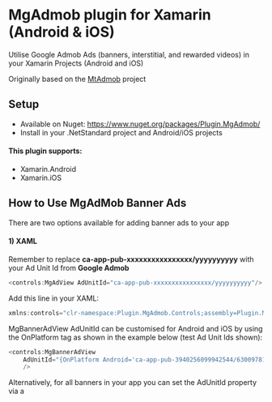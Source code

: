 # MgAdmob plugin for Xamarin (Android & iOS)

Utilise Google Admob Ads (banners, interstitial, and rewarded videos) in your Xamarin Projects (Android and iOS)

Originally based on the [MtAdmob](https://github.com/marcojak/MTAdmob) project

## Setup
* Available on Nuget: https://www.nuget.org/packages/Plugin.MgAdmob/
* Install in your .NetStandard project and Android/iOS projects

#### This plugin supports:
* Xamarin.Android
* Xamarin.iOS

## How to Use MgAdMob Banner Ads

There are two options available for adding banner ads to your app

#### 1) XAML

Remember to replace **ca-app-pub-xxxxxxxxxxxxxxxx/yyyyyyyyyy** with your Ad Unit Id from **Google Admob**

```csharp
<controls:MgAdView AdUnitId="ca-app-pub-xxxxxxxxxxxxxxxx/yyyyyyyyyy"/>
```

Add this line in your XAML:
```csharp
xmlns:controls="clr-namespace:Plugin.MgAdmob.Controls;assembly=Plugin.MgAdmob"
```

MgBannerAdView AdUnitId can be customised for Android and iOS by using the OnPlatform tag as shown in the example below (test Ad Unit Ids shown):
```csharp
<controls:MgBannerAdView 	
	AdUnitId="{OnPlatform Android='ca-app-pub-3940256099942544/6300978111', iOS='ca-app-pub-3940256099942544/2934735716'}"
	/>
```

Alternatively, for all banners in your app you can set the AdUnitId property via a <Style> entry in App.xaml (similar to HeightRequest as explained below)

### Styling the MgBannerAdView control in App.xaml

**NB: Banner ads are somewhat particular about their sizing. If banners ads are not displaying, try defaulting the HeightRequest by adding the following style you your App.xaml:**

```csharp
<Style TargetType="MgBannerAdView">
    <Setter Property="HeightRequest">
        <Setter.Value>
            <x:OnIdiom Phone="60" Tablet="90"/>
        </Setter.Value>
    </Setter>
</Style>
```

#### 2) Code
```csharp
MgBannerAdView ads = new MgBannerAdView();
```

## How to Use MgAdMob Full Screen Ads
	
### Interstitial ads

To load an Interstitial Ad, use the following (replacing xx-xxx-xxx-xxxxxxxxxxxxxxxxx/xxxxxxxxxx with your Ad Unit Id from Google Admob):
```csharp
CrossMgAdmob.Current.LoadInterstitial("xx-xxx-xxx-xxxxxxxxxxxxxxxxx/xxxxxxxxxx");
```

Once loaded, an Interstitial Ad can be displayed as shown below:
```csharp
CrossMgAdmob.Current.ShowInterstitial();
```

**NB: Intersitial Ads may take some time to load: to avoid UX delays, load the ad early in the program flow and then show the ad at the appropriate time later**

### Rewarded video ads

To load a Reqard Video Ad, use the following (replacing xx-xxx-xxx-xxxxxxxxxxxxxxxxx/xxxxxxxxxx with your Ad Unit Id from Google Admob):
```csharp
CrossMgAdmob.Current.LoadRewardedVideo("xx-xxx-xxx-xxxxxxxxxxxxxxxxx/xxxxxxxxxx");
```

Once loaded, a Rewarded Video Ad can be displayed as shown below:
```csharp
CrossMgAdmob.Current.ShowRewardedVideo();
```

**NB: Reward Video Ads may take some time to load: to avoid UX delays, load the ad early in the program flow and then show the ad at the appropriate time later**

## Ad Unit Ids

When testing, use the following Ad Unit Ids, provided by Google. When releasing to production, replace the test Ad Unit Ids with your own Ids from **Google AdMob**:

#### Banner Ad Test Ids

```csharp
Android: ca-app-pub-3940256099942544/6300978111
iOS: ca-app-pub-3940256099942544/2934735716
```

#### Interstitial Ad Test Ids

```csharp
Android: ca-app-pub-3940256099942544/1033173712
iOS: ca-app-pub-3940256099942544/4411468910
```

#### Rewarded Video Ad Test Ids

```csharp
Android: ca-app-pub-3940256099942544/5224354917
iOS: ca-app-pub-3940256099942544/6978759866
```

## Properties

### Global Properties

#### IsEnabled 
	
(default: true): true / false - enables or disables the loading / displaying of ads
	
#### AdUnitId 
	
(default: null): Ad Unit Id to be used for all MgBannerAdViews, can be overridden by setting the AdUnitId on the MgBannerAdView control
	
#### UsePersonalisedAds
	
(default: false): true / false - used to influence whether Google Ads uses personalised ads or generic ads

#### UseRestrictedDataProcessing

(default: true): true / false - TODO
	
#### ComplyWithFamilyPolicies

(default: true): true / false - specify whether Google Ads should comply with Family Policies
	
#### TagForChildDirectedTreatment

(default: TreatmentUnspecified): MgTagForChildDirectedTreatment enum - TODO
	
#### TagForUnderAgeOfConsent

(default: ConsentUnspecified): MgTagForUnderAgeOfConsent enum - TODO
	
#### MaxAdContentRating
	
(default: RatingG): MgMaxAdContentRating enum - maximum rating that displayed ads can be
	
#### TestDevices

(default: empty list): list of string entries representing test device ids

Global properties can be used as shown below:
	
```csharp
CrossMgAdmob.Current.TagForChildDirectedTreatment = MgTagForChildDirectedTreatment.TreatmentUnspecified;
CrossMgAdmob.Current.TagForUnderAgeOfConsent = MgTagForUnderAgeOfConsent.ConsentUnspecified;
CrossMgAdmob.Current.MaxAdContentRating = MgMaxAdContentRating.RatingG;
CrossMgAdmob.Current.UsePersonalisedAds = false;
CrossMgAdmob.Current.ComplyWithFamilyPolicies = true;
CrossMgAdmob.Current.UseRestrictedDataProcessing = true;
```

### MgBannerAdView Properties
	
MgBannerAdView allows you to set the Ad Unit Id to specify the ads to load:

#### AdUnitId
	
(default: null): Set this to the Ad Unit Id from Google AdMob

## Events
	
### MgBannerAdView

```csharp
AdClicked
AdClosed
AdImpression
AdOpened
AdFailedToLoad
AdLoaded
```

### Interstitial Ads

```csharp
InterstitialLoaded
InterstitialOpened
InterstitialClosed
InterstitialImpression
InterstitialFailedToShow
InterstitialFailedToLoad
```

### Rewarded Video Ads

```csharp
Rewarded
RewardedVideoAdClosed
RewardedVideoAdFailedToLoad
RewardedVideoAdFailedToShow
RewardedVideoAdLeftApplication
RewardedVideoAdLoaded
RewardedVideoAdOpened
RewardedVideoStarted
RewardedVideoAdCompleted
RewardedVideoAdImpression
```

## Important Configuration

### Code

Remember to include the MgAdmob library with this code (usually added automatically):

```csharp
using Plugin.MgAdmob;
```

### XAML

Add the following to any XAML file you wish to use MgAdmob in
	
```csharp
xmlns:controls="clr-namespace:Plugin.MgAdmob.Controls;assembly=Plugin.MgAdmob"
```

### Android

The Mobile Ads SDK must be initialised before use. This can be done by calling **MobileAds.Initialize(ApplicationContext)** in the **OnCreate()** method for your **MainActivity** class:

```csharp
protected override void OnCreate(Bundle savedInstanceState)
{
   TabLayoutResource = Resource.Layout.Tabbar;
   ToolbarResource = Resource.Layout.Toolbar;

   base.OnCreate(savedInstanceState);            
	
   // Initialilse Mobile Ads
   MobileAds.Initialize(ApplicationContext);
	
   Xamarin.Forms.Forms.Init(this, savedInstanceState); 
   LoadApplication(new App());
}
```

Add the following to **AndroidManifest.xml** (between the **<application></application>** tags). Also remembering to replace **ca-app-pub-xxxxxxxxxxxxxxxx~yyyyyyyyyy** with your project id from Google Admob:

```csharp
<meta-data android:name="com.google.android.gms.ads.APPLICATION_ID" android:value="ca-app-pub-xxxxxxxxxxxxxxxx~yyyyyyyyyy" />
<activity android:name="com.google.android.gms.ads.AdActivity" android:configChanges="keyboard|keyboardHidden|orientation|screenLayout|uiMode|screenSize|smallestScreenSize" android:theme="@android:style/Theme.Translucent" />
```

Also, select the following permissions in the Android project properties:

ACCESS_NETWORK_STATE

INTERNET

Alternative, add the following entries directly to **AndroidManifest.xml** (typically after the **<application></application>** tags):
```csharp
<uses-permission android:name="android.permission.ACCESS_NETWORK_STATE" />
<uses-permission android:name="android.permission.INTERNET" />
```

If your Ads are not being displayed in the Android Emulator, make sure the Emulator was created with **Google APIs** selected, otherwise you'll find this message in your Debugger Console:

[GooglePlayServicesUtil] Google Play Store is missing.

### iOS:

The Mobile Ads SDK must be initialised before use. This can be done by calling **MobileAds.SharedInstance.Start()** in the **FinishedLaunching()** method for your **AppDelegate** class:

```csharp
public override bool FinishedLaunching(UIApplication app, NSDictionary options)
{
   // Initialilse Mobile Ads
   MobileAds.SharedInstance.Start(CompletionHandler);

   global::Xamarin.Forms.Forms.Init();
   LoadApplication(new App());

   return base.FinishedLaunching(app, options);
}

private void CompletionHandler(InitializationStatus status)
{
}
```

Edit your **info.plist**, and add the the following keys (remembering to replace **ca-app-pub-xxxxxxxxxxxxxxxx~yyyyyyyyyy** with your project id from Google Admob):

```csharp
<key>GADApplicationIdentifier</key>
<string>ca-app-pub-xxxxxxxxxxxxxxxx~yyyyyyyyyy</string>
<key>GADIsAdManagerApp</key>
<true/>
<key>SKAdNetworkItems</key>
<array>
	<dict>
		<key>SKAdNetworkIdentifier</key>
		<string>cstr6suwn9.skadnetwork</string>
	</dict>
	<dict>
		<key>SKAdNetworkIdentifier</key>
		<string>4fzdc2evr5.skadnetwork</string>
	</dict>
	<dict>
		<key>SKAdNetworkIdentifier</key>
		<string>2fnua5tdw4.skadnetwork</string>
	</dict>
	<dict>
		<key>SKAdNetworkIdentifier</key>
		<string>ydx93a7ass.skadnetwork</string>
	</dict>
	<dict>
		<key>SKAdNetworkIdentifier</key>
		<string>5a6flpkh64.skadnetwork</string>
	</dict>
	<dict>
		<key>SKAdNetworkIdentifier</key>
		<string>p78axxw29g.skadnetwork</string>
	</dict>
	<dict>
		<key>SKAdNetworkIdentifier</key>
		<string>v72qych5uu.skadnetwork</string>
	</dict>
	<dict>
		<key>SKAdNetworkIdentifier</key>
		<string>c6k4g5qg8m.skadnetwork</string>
	</dict>
	<dict>
		<key>SKAdNetworkIdentifier</key>
		<string>s39g8k73mm.skadnetwork</string>
	</dict>
	<dict>
		<key>SKAdNetworkIdentifier</key>
		<string>3qy4746246.skadnetwork</string>
	</dict>
	<dict>
		<key>SKAdNetworkIdentifier</key>
		<string>3sh42y64q3.skadnetwork</string>
	</dict>
	<dict>
		<key>SKAdNetworkIdentifier</key>
		<string>f38h382jlk.skadnetwork</string>
	</dict>
	<dict>
		<key>SKAdNetworkIdentifier</key>
		<string>hs6bdukanm.skadnetwork</string>
	</dict>
	<dict>
		<key>SKAdNetworkIdentifier</key>
		<string>prcb7njmu6.skadnetwork</string>
	</dict>
	<dict>
		<key>SKAdNetworkIdentifier</key>
		<string>v4nxqhlyqp.skadnetwork</string>
	</dict>
	<dict>
		<key>SKAdNetworkIdentifier</key>
		<string>wzmmz9fp6w.skadnetwork</string>
	</dict>
	<dict>
		<key>SKAdNetworkIdentifier</key>
		<string>yclnxrl5pm.skadnetwork</string>
	</dict>
	<dict>
		<key>SKAdNetworkIdentifier</key>
		<string>t38b2kh725.skadnetwork</string>
	</dict>
	<dict>
		<key>SKAdNetworkIdentifier</key>
		<string>7ug5zh24hu.skadnetwork</string>
	</dict>
	<dict>
		<key>SKAdNetworkIdentifier</key>
		<string>9rd848q2bz.skadnetwork</string>
	</dict>
	<dict>
		<key>SKAdNetworkIdentifier</key>
		<string>n6fk4nfna4.skadnetwork</string>
	</dict>
	<dict>
		<key>SKAdNetworkIdentifier</key>
		<string>kbd757ywx3.skadnetwork</string>
	</dict>
	<dict>
		<key>SKAdNetworkIdentifier</key>
		<string>9t245vhmpl.skadnetwork</string>
	</dict>
	<dict>
		<key>SKAdNetworkIdentifier</key>
		<string>4468km3ulz.skadnetwork</string>
	</dict>
	<dict>
		<key>SKAdNetworkIdentifier</key>
		<string>2u9pt9hc89.skadnetwork</string>
	</dict>
	<dict>
		<key>SKAdNetworkIdentifier</key>
		<string>8s468mfl3y.skadnetwork</string>
	</dict>
	<dict>
		<key>SKAdNetworkIdentifier</key>
		<string>av6w8kgt66.skadnetwork</string>
	</dict>
	<dict>
		<key>SKAdNetworkIdentifier</key>
		<string>klf5c3l5u5.skadnetwork</string>
	</dict>
	<dict>
		<key>SKAdNetworkIdentifier</key>
		<string>ppxm28t8ap.skadnetwork</string>
	</dict>
	<dict>
		<key>SKAdNetworkIdentifier</key>
		<string>424m5254lk.skadnetwork</string>
	</dict>
	<dict>
		<key>SKAdNetworkIdentifier</key>
		<string>uw77j35x4d.skadnetwork</string>
	</dict>
	<dict>
		<key>SKAdNetworkIdentifier</key>
		<string>578prtvx9j.skadnetwork</string>
	</dict>
	<dict>
		<key>SKAdNetworkIdentifier</key>
		<string>4dzt52r2t5.skadnetwork</string>
	</dict>
	<dict>
		<key>SKAdNetworkIdentifier</key>
		<string>e5fvkxwrpn.skadnetwork</string>
	</dict>
	<dict>
		<key>SKAdNetworkIdentifier</key>
		<string>8c4e2ghe7u.skadnetwork</string>
	</dict>
	<dict>
		<key>SKAdNetworkIdentifier</key>
		<string>zq492l623r.skadnetwork</string>
	</dict>
	<dict>
		<key>SKAdNetworkIdentifier</key>
		<string>3qcr597p9d.skadnetwork</string>
	</dict>
</array> 
```

To ustilise Google Admob on iOS, you must either build on a Mac machine or be paired to a Mac when building your project (i.e. Visual Studio on Windows)
